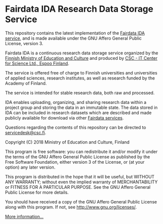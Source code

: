 <!--
# This file is part of the Fairdata IDA research data storage service.
#
# Copyright (C) 2018 Ministry of Education and Culture, Finland
#
# This program is free software: you can redistribute it and/or modify
# it under the terms of the GNU Affero General Public License as published
# by the Free Software Foundation, either version 3 of the License,
# or (at your option) any later version.
#
# This program is distributed in the hope that it will be useful, but
# WITHOUT ANY WARRANTY; without even the implied warranty of MERCHANTABILITY
# or FITNESS FOR A PARTICULAR PURPOSE. See the GNU Affero General Public
# License for more details.
#
# You should have received a copy of the GNU Affero General Public License
# along with this program. If not, see <http://www.gnu.org/licenses/>.
#
# @author   CSC - IT Center for Science Ltd., Espoo Finland <servicedesk@csc.fi>
# @license  GNU Affero General Public License, version 3
# @link     https://www.fairdata.fi/en/ida
-->

# Fairdata IDA Research Data Storage Service
 
This repository contains the latest implementation of the [Fairdata IDA service](https://ida.fairdata.fi), and
is made available under the GNU Affero General Public License, version 3.

Fairdata IDA is a continuous research data storage service organized by the [Finnish Ministry of Education and Culture](https://minedu.fi/en/frontpage)
and produced by [CSC - IT Center for Science Ltd., Espoo Finland](https://research.csc.fi).

The service is offered free of charge to Finnish universities and universities of applied sciences, research
institutes, as well as research funded by the Academy of Finland.

The service is intended for stable research data, both raw and processed.

IDA enables uploading, organizing, and sharing research data within a project group and storing the data in
an immutable state. The data stored in IDA can be included in research datasets which are described and made
publicly available for download via other [Fairdata services](https://www.fairdata.fi/en/). 

Questions regarding the contents of this repository can be directed to
[servicedesk@csc.fi](mailto:servicedesk@csc.fi).

Copyright (C) 2018 Ministry of Education and Culture, Finland

This program is free software: you can redistribute it and/or modify
it under the terms of the GNU Affero General Public License as published
by the Free Software Foundation, either version 3 of the License,
or (at your option) any later version.

This program is distributed in the hope that it will be useful, but
WITHOUT ANY WARRANTY; without even the implied warranty of MERCHANTABILITY
or FITNESS FOR A PARTICULAR PURPOSE. See the GNU Affero General Public
License for more details.

You should have received a copy of the GNU Affero General Public License
along with this program. If not, see <http://www.gnu.org/licenses/>.

[More information...](https://www.fairdata.fi/en/ida/)


